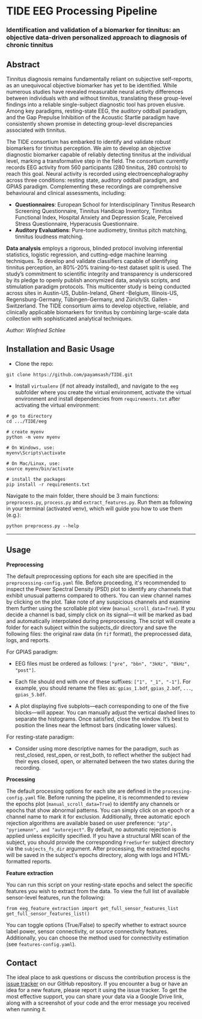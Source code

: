 # TIDE EEG Processing Pipeline
### Identification and validation of a biomarker for tinnitus: an objective data-driven personalized approach to diagnosis of chronic tinnitus 

## Abstract
Tinnitus diagnosis remains fundamentally reliant on subjective self-reports, as an unequivocal
objective biomarker has yet to be identified. While numerous studies have revealed measurable
neural activity differences between individuals with and without tinnitus, translating these
group-level findings into a reliable single-subject diagnostic tool has proven elusive. Among
key paradigms, resting-state EEG, the auditory oddball paradigm, and the Gap Prepulse
Inhibition of the Acoustic Startle paradigm have consistently shown promise in detecting
group-level discrepancies associated with tinnitus.

The TIDE consortium has embarked to identify and validate robust biomarkers for tinnitus
perception. We aim to develop an objective diagnostic biomarker capable of reliably detecting
tinnitus at the individual level, marking a transformative step in the field.
The consortium currently records EEG activity from 560 participants (280 tinnitus, 280
controls) to reach this goal. Neural activity is recorded using electroencephalography across
three   conditions:   resting   state,   auditory   oddball   paradigm,   and   GPIAS   paradigm.
Complementing these recordings are comprehensive behavioural and clinical assessments,
including:

- **Questionnaires**: European School for Interdisciplinary Tinnitus Research Screening
Questionnaire, Tinnitus Handicap Inventory, Tinnitus Functional Index, Hospital
Anxiety   and   Depression   Scale,   Perceived   Stress   Questionnaire,   Hyperacusis
Questionnaire.
- **Auditory Evaluations**:   Pure-tone   audiometry,   tinnitus   pitch   matching,   tinnitus
loudness matching.

**Data analysis** employs a rigorous, blinded protocol involving inferential statistics, logistic
regression, and cutting-edge machine learning techniques. To develop and validate classifiers
capable of identifying tinnitus perception, an 80%-20% training-to-test dataset split is used.
The study’s commitment to scientific integrity and transparency is underscored by its pledge to
openly publish anonymized data, analysis scripts, and stimulation paradigm protocols.
This multicenter study is being conducted across sites in Austin-US, Dublin-Ireland, Ghent
-Belgium, Illinois-US, Regensburg-Germany, Tübingen-Germany, and Zürich/St. Gallen
-Switzerland.
The TIDE consortium aims to develop objective, reliable, and clinically applicable biomarkers for tinnitus by combining large-scale data collection with sophisticated analytical 
techniques.

*Author: Winfried Schlee*

## Installation and Basic Usage
- Clone the repo:
```
git clone https://github.com/payamsash/TIDE.git
```
- Install `virtualenv` (if not already installed), and navigate to the `eeg` subfolder where you create the virtual environment, activate the virtual environment and install dependencies from `requirements.txt` after activating the virtual environment:
```
# go to directory
cd .../TIDE/eeg

# create myenv
python -m venv myenv

# On Windows, use:
myenv\Scripts\activate

# On Mac/Linux, use:
source myenv/bin/activate

# install the packages
pip install -r requirements.txt
```

Navigate to the main folder, there should be 3 main functions: `preprocess.py`, `process.py` and `extract_features.py`. Run them as following in your terminal (activated venv), which will guide you how to use them (e.g.):
```
python preprocess.py --help
```
---

## Usage
**Preprocessing**

The default preprocessing options for each site are specified in the `preprocessing-config.yaml` file. Before proceeding, it's recommended to inspect the Power Spectral Density (PSD) plot to identify any channels that exhibit unusual patterns compared to others. You can view channel names by clicking on the plot. Take note of any suspicious channels and examine them further using the scrollable plot view (`manual_scroll_data=True`). If you decide a channel is bad, simply click on its signal—it will be marked as bad and automatically interpolated during preprocessing. The script will create a folder for each subject within the subjects_dir directory and save the following files: the original raw data (in `fif` format), the preprocessed data, logs, and reports.

For GPIAS paradigm:

-   EEG files must be ordered as follows: `["pre", "bbn", "3kHz", "8kHz", "post"]`.
-   Each file should end with one of these suffixes: `["1", "_1", "-1"]`.
For example, you should rename the files as: `gpias_1.bdf`, `gpias_2.bdf`, `...`, `gpias_5.bdf`.

-   A plot displaying five subplots—each corresponding to one of the five blocks—will appear. You can manually adjust the vertical dashed lines to separate the histograms. Once satisfied, close the window. It’s best to position the lines near the leftmost bars (indicating lower values).

For resting-state paradigm:

-   Consider using more descriptive names for the paradigm, such as rest_closed, rest_open, or rest_both, to reflect whether the subject had their eyes closed, open, or alternated between the two states during the recording.

**Processing**

The default processing options for each site are defined in the `processing-config.yaml` file. Before running the pipeline, it is recommended to review the epochs plot (`manual_scroll_data=True`) to identify any channels or epochs that show abnormal patterns. You can simply click on an epoch or a channel name to mark it for exclusion. Additionally, three automatic epoch rejection algorithms are available based on user preference: `"ptp", "pyriemann", and "autoreject"`. By default, no automatic rejection is applied unless explicitly specified. If you have a structural MRI scan of the subject, you should provide the corresponding `FreeSurfer` subject directory via the `subjects_fs_dir` argument. After processing, the extracted epochs will be saved in the subject's epochs directory, along with logs and HTML-formatted reports.

**Feature extraction**

You can run this script on your resting-state epochs and select the specific features you wish to extract from the data. To view the full list of available sensor-level features, run the following:
```
from eeg_feature_extraction import get_full_sensor_features_list
get_full_sensor_features_list()
```
You can toggle options (True/False) to specify whether to extract source label power, sensor connectivity, or source connectivity features. Additionally, you can choose the method used for connectivity estimation (see `features-config.yaml`).

## Contact
The ideal place to ask questions or discuss the contribution process is the [issue tracker](https://github.com/payamsash/Antinomics/issues) on our GitHub repository. If you encounter a bug or have an idea for a new feature, please report it using the issue tracker. To get the most effective support, you can share your data via a Google Drive link, along with a screenshot of your code and the error message you received when running it.
